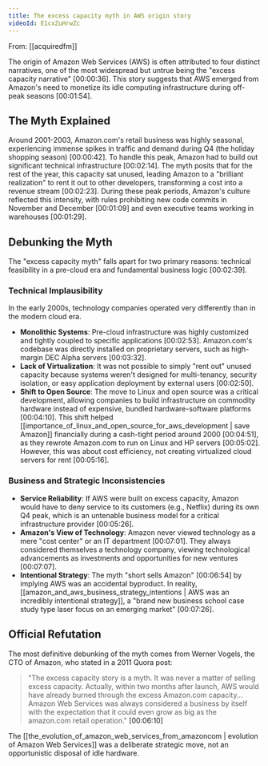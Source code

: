 ```yaml
---
title: The excess capacity myth in AWS origin story
videoId: E1cxZuHrwZc
---
```


From: [[acquiredfm]] <br/> 

The origin of Amazon Web Services (AWS) is often attributed to four distinct narratives, one of the most widespread but untrue being the "excess capacity narrative" <a class="yt-timestamp" data-t="00:00:36">[00:00:36]</a>. This story suggests that AWS emerged from Amazon's need to monetize its idle computing infrastructure during off-peak seasons <a class="yt-timestamp" data-t="00:01:54">[00:01:54]</a>.

## The Myth Explained

Around 2001-2003, Amazon.com's retail business was highly seasonal, experiencing immense spikes in traffic and demand during Q4 (the holiday shopping season) <a class="yt-timestamp" data-t="00:00:42">[00:00:42]</a>. To handle this peak, Amazon had to build out significant technical infrastructure <a class="yt-timestamp" data-t="00:02:14">[00:02:14]</a>. The myth posits that for the rest of the year, this capacity sat unused, leading Amazon to a "brilliant realization" to rent it out to other developers, transforming a cost into a revenue stream <a class="yt-timestamp" data-t="00:02:23">[00:02:23]</a>. During these peak periods, Amazon's culture reflected this intensity, with rules prohibiting new code commits in November and December <a class="yt-timestamp" data-t="00:01:09">[00:01:09]</a> and even executive teams working in warehouses <a class="yt-timestamp" data-t="00:01:29">[00:01:29]</a>.

## Debunking the Myth

The "excess capacity myth" falls apart for two primary reasons: technical feasibility in a pre-cloud era and fundamental business logic <a class="yt-timestamp" data-t="00:02:39">[00:02:39]</a>.

### Technical Implausibility

In the early 2000s, technology companies operated very differently than in the modern cloud era.
*   **Monolithic Systems**: Pre-cloud infrastructure was highly customized and tightly coupled to specific applications <a class="yt-timestamp" data-t="00:02:53">[00:02:53]</a>. Amazon.com's codebase was directly installed on proprietary servers, such as high-margin DEC Alpha servers <a class="yt-timestamp" data-t="00:03:32">[00:03:32]</a>.
*   **Lack of Virtualization**: It was not possible to simply "rent out" unused capacity because systems weren't designed for multi-tenancy, security isolation, or easy application deployment by external users <a class="yt-timestamp" data-t="00:02:50">[00:02:50]</a>.
*   **Shift to Open Source**: The move to Linux and open source was a critical development, allowing companies to build infrastructure on commodity hardware instead of expensive, bundled hardware-software platforms <a class="yt-timestamp" data-t="00:04:10">[00:04:10]</a>. This shift helped [[importance_of_linux_and_open_source_for_aws_development | save Amazon]] financially during a cash-tight period around 2000 <a class="yt-timestamp" data-t="00:04:51">[00:04:51]</a>, as they rewrote Amazon.com to run on Linux and HP servers <a class="yt-timestamp" data-t="00:05:02">[00:05:02]</a>. However, this was about cost efficiency, not creating virtualized cloud servers for rent <a class="yt-timestamp" data-t="00:05:16">[00:05:16]</a>.

### Business and Strategic Inconsistencies

*   **Service Reliability**: If AWS were built on excess capacity, Amazon would have to deny service to its customers (e.g., Netflix) during its own Q4 peak, which is an untenable business model for a critical infrastructure provider <a class="yt-timestamp" data-t="00:05:26">[00:05:26]</a>.
*   **Amazon's View of Technology**: Amazon never viewed technology as a mere "cost center" or an IT department <a class="yt-timestamp" data-t="00:07:01">[00:07:01]</a>. They always considered themselves a technology company, viewing technological advancements as investments and opportunities for new ventures <a class="yt-timestamp" data-t="00:07:07">[00:07:07]</a>.
*   **Intentional Strategy**: The myth "short sells Amazon" <a class="yt-timestamp" data-t="00:06:54">[00:06:54]</a> by implying AWS was an accidental byproduct. In reality, [[amazon_and_aws_business_strategy_intentions | AWS was an incredibly intentional strategy]], a "brand new business school case study type laser focus on an emerging market" <a class="yt-timestamp" data-t="00:07:26">[00:07:26]</a>.

## Official Refutation

The most definitive debunking of the myth comes from Werner Vogels, the CTO of Amazon, who stated in a 2011 Quora post:
> "The excess capacity story is a myth. It was never a matter of selling excess capacity. Actually, within two months after launch, AWS would have already burned through the excess Amazon.com capacity... Amazon Web Services was always considered a business by itself with the expectation that it could even grow as big as the amazon.com retail operation." <a class="yt-timestamp" data-t="00:06:10">[00:06:10]</a>

The [[the_evolution_of_amazon_web_services_from_amazoncom | evolution of Amazon Web Services]] was a deliberate strategic move, not an opportunistic disposal of idle hardware.